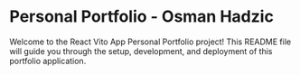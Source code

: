 # Personal Portfolio - Osman Hadzic

Welcome to the React Vito App Personal Portfolio project! This README file will guide you through the setup, development, and deployment of this portfolio application.


